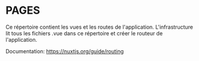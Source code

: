# PAGES

Ce répertoire contient les vues et les routes de l'application.
L'infrastructure lit tous les fichiers .vue dans ce répertoire et créer le routeur de l'application.

Documentation:
https://nuxtjs.org/guide/routing

